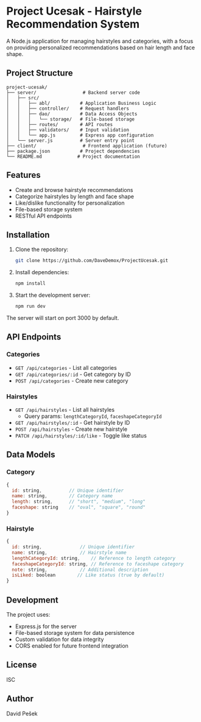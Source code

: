 # Project Ucesak - Hairstyle Recommendation System

A Node.js application for managing hairstyles and categories, with a focus on providing personalized recommendations based on hair length and face shape.

## Project Structure

```
project-ucesak/
├── server/                 # Backend server code
│   ├── src/
│   │   ├── abl/           # Application Business Logic
│   │   ├── controller/    # Request handlers
│   │   ├── dao/           # Data Access Objects
│   │   │   └── storage/   # File-based storage
│   │   ├── routes/        # API routes
│   │   ├── validators/    # Input validation
│   │   └── app.js         # Express app configuration
│   └── server.js          # Server entry point
├── client/                 # Frontend application (future)
├── package.json           # Project dependencies
└── README.md             # Project documentation
```

## Features

- Create and browse hairstyle recommendations
- Categorize hairstyles by length and face shape
- Like/dislike functionality for personalization
- File-based storage system
- RESTful API endpoints

## Installation

1. Clone the repository:
   ```bash
   git clone https://github.com/DaveDemox/ProjectUcesak.git
   ```

2. Install dependencies:
   ```bash
   npm install
   ```

3. Start the development server:
   ```bash
   npm run dev
   ```

The server will start on port 3000 by default.

## API Endpoints

### Categories

- `GET /api/categories` - List all categories
- `GET /api/categories/:id` - Get category by ID
- `POST /api/categories` - Create new category

### Hairstyles

- `GET /api/hairstyles` - List all hairstyles
  - Query params: `lengthCategoryId`, `faceshapeCategoryId`
- `GET /api/hairstyles/:id` - Get hairstyle by ID
- `POST /api/hairstyles` - Create new hairstyle
- `PATCH /api/hairstyles/:id/like` - Toggle like status

## Data Models

### Category
```javascript
{
  id: string,          // Unique identifier
  name: string,        // Category name
  length: string,      // "short", "medium", "long"
  faceshape: string    // "oval", "square", "round"
}
```

### Hairstyle
```javascript
{
  id: string,              // Unique identifier
  name: string,            // Hairstyle name
  lengthCategoryId: string,    // Reference to length category
  faceshapeCategoryId: string, // Reference to faceshape category
  note: string,            // Additional description
  isLiked: boolean        // Like status (true by default)
}
```

## Development

The project uses:
- Express.js for the server
- File-based storage system for data persistence
- Custom validation for data integrity
- CORS enabled for future frontend integration

## License

ISC

## Author

David Pešek